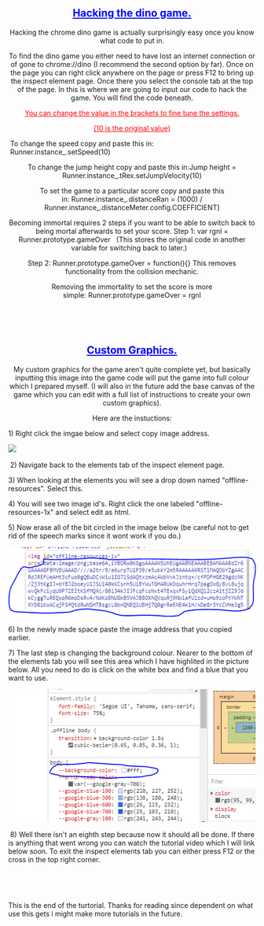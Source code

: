 <p>&nbsp;</p>
<!-- #######  DON'T GO LOOKING WHERE YOUR NOT MEANT TO. #########-->
<h2 style="color: #2e6c80; text-align: center;"><span style="color: #0000ff;"><strong><span style="text-decoration: underline;">Hacking the dino game.</span></strong></span></h2>
<p style="text-align: center;">Hacking the chrome dino game is actually surprisingly easy once you know what code to put in.</p>
<p style="text-align: center;">To find the dino game you either need to have lost an internet connection or of gone to chrome://dino (I recommend the second option by far). Once on the page you can right click anywhere on the page or press F12 to bring up the inspect element page. Once there you select the console tab at the top of the page. In this is where we are going to input our code to hack the game. You will find the code beneath.</p>
<p style="text-align: center;"><span style="text-decoration: underline;"><span style="color: #ff0000; text-decoration: underline;">You can change the value in the brackets to fine tune the settings. </span></span></p>
<p style="text-align: center;"><span style="text-decoration: underline;"><span style="color: #ff0000; text-decoration: underline;">(10 is the original value)</span></span></p>
<p>&nbsp;To change the speed copy and paste this in:&nbsp; &nbsp;Runner.instance_.setSpeed(10)</p>
<p style="text-align: center;">To change the jump height copy and paste this in:Jump height = Runner.instance_.tRex.setJumpVelocity(10)</p>
<p style="text-align: center;">To set the game to a particular score copy and paste this in:&nbsp;Runner.instance_.distanceRan = (1000) / Runner.instance_.distanceMeter.config.COEFFICIENT]</p>
<p style="text-align: center;">Becoming immortal requires 2 steps if you want to be able to switch back to being mortal afterwards to set your score. Step 1:&nbsp;var rgnl = Runner.prototype.gameOver&nbsp; &nbsp;(This stores the original code in another variable for switching back to later.)&nbsp; &nbsp;</p>
<p style="text-align: center;">Step 2:&nbsp;Runner.prototype.gameOver = function(){} This removes functionality from the collision mechanic.</p>
<p style="text-align: center;">Removing the immortality to set the score is more simple:&nbsp;Runner.prototype.gameOver = rgnl</p>
<p style="text-align: center;">&nbsp;</p>
<p style="text-align: center;">&nbsp;</p>
<h2 style="text-align: center;"><span style="text-decoration: underline; color: #0000ff;"><strong>Custom Graphics.</strong></span></h2>
<p style="text-align: center;">My custom graphics for the game aren't quite complete yet, but basically inputting this image into the game code will put the game into full colour which I prepared myself. (I will also in the future add the base canvas of the game which you can edit with a full list of instructions to create your own custom graphics).</p>
<p style="text-align: center;">Here are the instuctions:</p>
<p style="text-align: left;">1) Right click the imgae below and select copy image address.</p>
<p style="text-align: left;"><img src="https://github.com/thingy937/dino-game-test-stuff/blob/master/DinoGameCustom.png?raw=true" /></p>
<p style="text-align: left;">&nbsp;2) Navigate back to the elements tab of the inspect element page.&nbsp;</p>
<p style="text-align: left;">3) When looking at the elements you will see a drop down named "offline-resources". Select this.</p>
<p style="text-align: left;">4) You will see two image id's. Right click the one labeled "offline-resources-1x" and select edit as html.</p>
<p style="text-align: left;">5) Now erase all of the bit circled in the image below (be careful not to get rid of the speech marks since it wont work if you do.)</p>
<p style="text-align: left;"><img src="https://raw.githubusercontent.com/thingy937/thingy937.github.io/master/dino%20game%20custonm%20graphics%20help%201.PNG" alt="" width="534" height="142" /></p>
<p style="text-align: left;">6) In the newly made space paste the image address that you copied earlier.</p>
<p style="text-align: left;">7) The last step is changing the background colour. Nearer to the bottom of the elements tab you will see this area which I have highlited in the picture below. All you need to do is click on the white box and find a blue that you want to use.</p>
<p style="text-align: left;"><img src="https://github.com/thingy937/thingy937.github.io/blob/master/dino%20game%20custonm%20graphics%20help%202.PNG?raw=true" alt="" width="527" height="270" /></p>
<p style="text-align: left;">&nbsp;8) Well there isn't an eighth step because now it should all be done. If there is anything that went wrong you can watch the tutorial video which I will link below soon. To exit the inspect elements tab you can either press F12 or the cross in the top right corner.</p>
<p style="text-align: left;">&nbsp;</p>
<p style="text-align: left;">&nbsp;</p>
<p style="text-align: left;">This is the end of the turtorial. Thanks for reading since dependent on what use this gets i might make more tutorials in the future.</p>
<p style="text-align: center;">&nbsp;</p>
<p style="text-align: center;"><strong>&nbsp;</strong></p>
